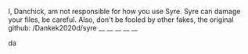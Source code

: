 I, Danchick, am not responsible for how you use Syre. Syre can damage your files, be careful. Also, don't be fooled by other fakes, the original github: /Dankek2020d/syre
__
__
__
__
__


da
